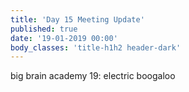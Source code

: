 ```yaml
---
title: 'Day 15 Meeting Update'
published: true
date: '19-01-2019 00:00'
body_classes: 'title-h1h2 header-dark'
---
```


big brain academy 19: electric boogaloo

